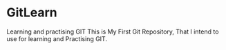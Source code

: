 # GitLearn
Learning and practising GIT
This is My First Git Repository, That I intend to use for learning and Practising GIT.
